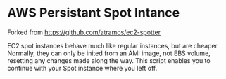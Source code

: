 # AWS Persistant Spot Intance

Forked from https://github.com/atramos/ec2-spotter

EC2 spot instances behave much like regular instances, but are cheaper. 
Normally, they can only be inited from an AMI image, not EBS volume, resetting any changes made along the way.
This script enables you to continue with your Spot instance where you left off.
